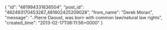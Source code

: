  {
   "id": "481994331836504",
   "post_id": "462493170453287_481602425209028",
   "from_name": "Derek Moran",
   "message": "..Pierre Daoust, was born with common law/natural law rights",
   "created_time": "2013-02-17T06:11:56+0000"
 }
